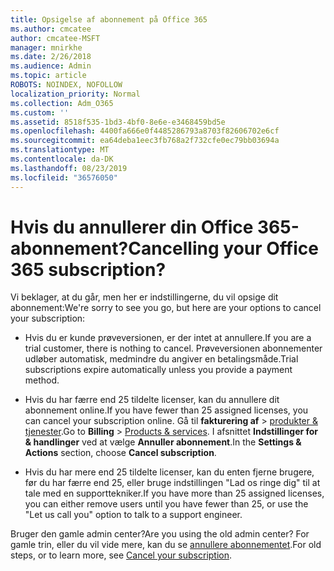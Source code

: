 ```yaml
---
title: Opsigelse af abonnement på Office 365
ms.author: cmcatee
author: cmcatee-MSFT
manager: mnirkhe
ms.date: 2/26/2018
ms.audience: Admin
ms.topic: article
ROBOTS: NOINDEX, NOFOLLOW
localization_priority: Normal
ms.collection: Adm_O365
ms.custom: ''
ms.assetid: 8518f535-1bd3-4bf0-8e6e-e3468459bd5e
ms.openlocfilehash: 4400fa666e0f4485286793a8703f82606702e6cf
ms.sourcegitcommit: ea64deba1eec3fb768a2f732cfe0ec79bb03694a
ms.translationtype: MT
ms.contentlocale: da-DK
ms.lasthandoff: 08/23/2019
ms.locfileid: "36576050"
---
```

# <a name="cancelling-your-office-365-subscription"></a><span data-ttu-id="1251a-102">Hvis du annullerer din Office 365-abonnement?</span><span class="sxs-lookup"><span data-stu-id="1251a-102">Cancelling your Office 365 subscription?</span></span>

<span data-ttu-id="1251a-103">Vi beklager, at du går, men her er indstillingerne, du vil opsige dit abonnement:</span><span class="sxs-lookup"><span data-stu-id="1251a-103">We're sorry to see you go, but here are your options to cancel your subscription:</span></span>
  
- <span data-ttu-id="1251a-104">Hvis du er kunde prøveversionen, er der intet at annullere.</span><span class="sxs-lookup"><span data-stu-id="1251a-104">If you are a trial customer, there is nothing to cancel.</span></span> <span data-ttu-id="1251a-105">Prøveversionen abonnementer udløber automatisk, medmindre du angiver en betalingsmåde.</span><span class="sxs-lookup"><span data-stu-id="1251a-105">Trial subscriptions expire automatically unless you provide a payment method.</span></span>

- <span data-ttu-id="1251a-106">Hvis du har færre end 25 tildelte licenser, kan du annullere dit abonnement online.</span><span class="sxs-lookup"><span data-stu-id="1251a-106">If you have fewer than 25 assigned licenses, you can cancel your subscription online.</span></span> <span data-ttu-id="1251a-107">Gå til **fakturering af** \> [produkter & tjenester](https://go.microsoft.com/fwlink/p/?linkid=842054).</span><span class="sxs-lookup"><span data-stu-id="1251a-107">Go to **Billing** \> [Products & services](https://go.microsoft.com/fwlink/p/?linkid=842054).</span></span> <span data-ttu-id="1251a-108">I afsnittet **Indstillinger for & handlinger** ved at vælge **Annuller abonnement**.</span><span class="sxs-lookup"><span data-stu-id="1251a-108">In the **Settings & Actions** section, choose **Cancel subscription**.</span></span>

- <span data-ttu-id="1251a-109">Hvis du har mere end 25 tildelte licenser, kan du enten fjerne brugere, før du har færre end 25, eller bruge indstillingen "Lad os ringe dig" til at tale med en supporttekniker.</span><span class="sxs-lookup"><span data-stu-id="1251a-109">If you have more than 25 assigned licenses, you can either remove users until you have fewer than 25, or use the "Let us call you" option to talk to a support engineer.</span></span>

<span data-ttu-id="1251a-110">Bruger den gamle admin center?</span><span class="sxs-lookup"><span data-stu-id="1251a-110">Are you using the old admin center?</span></span> <span data-ttu-id="1251a-111">For gamle trin, eller du vil vide mere, kan du se [annullere abonnementet](https://docs.microsoft.com/office365/admin/subscriptions-and-billing/cancel-your-subscription).</span><span class="sxs-lookup"><span data-stu-id="1251a-111">For old steps, or to learn more, see [Cancel your subscription](https://docs.microsoft.com/office365/admin/subscriptions-and-billing/cancel-your-subscription).</span></span>
